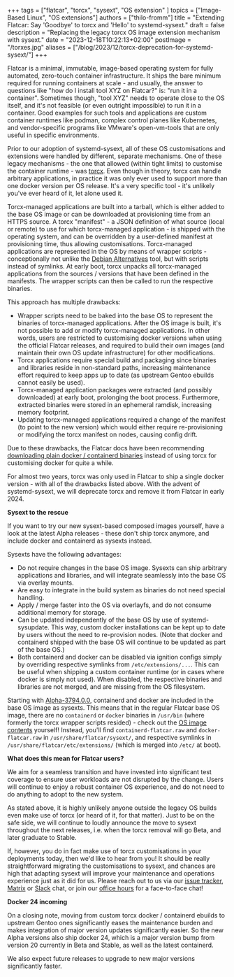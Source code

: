 +++
tags = ["flatcar", "torcx", "sysext", "OS extension" ]
topics = ["Image-Based Linux", "OS extensions"]
authors = ["thilo-fromm"]
title = "Extending Flatcar: Say 'Goodbye' to torcx and 'Hello' to systemd-sysext."
draft = false
description = "Replacing the legacy torcx OS image extension mechanism with sysext."
date = "2023-12-18T10:22:13+02:00"
postImage = "/torxes.jpg"
aliases = ["/blog/2023/12/torcx-deprecation-for-systemd-sysext/"]
+++

Flatcar is a minimal, immutable, image-based operating system for fully automated, zero-touch container infrastructure.
It ships the bare minimum required for running containers at scale - and usually, the answer to questions like "how do I install tool XYZ on Flatcar?" is: "run it in a container".
Sometimes though, "tool XYZ" needs to operate close to the OS itself, and it's not feasible (or even outright impossible) to run it in a container.
Good examples for such tools and applications are custom container runtimes like podman, complex control planes like Kubernetes, and vendor-specific programs like VMware's open-vm-tools that are only useful in specific environments.

Prior to our adoption of systemd-sysext, all of these OS customisations and extensions were handled by different, separate mechanisms.
One of these legacy mechanisms - the one that allowed (within tight limits) to customise the container runtime - was [torcx](https://github.com/flatcar/torcx).
Even though in theory, torcx can handle arbitrary applications, in practice it was only ever used to support more than one docker version per OS release.
It's a very specific tool  - it's unlikely you've ever heard of it, let alone used it.

Torcx-managed applications are built into a tarball, which is either added to the base OS image or can be downloaded at provisioning time from an HTTPS source.
A torcx "manifest" - a JSON definition of what source (local or remote) to use for which torcx-managed application - is shipped with the operating system, and can be overridden by a user-defined manifest at provisioning time, thus allowing customisations.
Torcx-managed applications are represented in the OS by means of wrapper scripts - conceptionally not unlike the [Debian Alternatives](https://wiki.debian.org/DebianAlternatives) tool, but with scripts instead of symlinks.
At early boot, torcx unpacks all torcx-managed applications from the sources / versions that have been defined in the manifests.
The wrapper scripts can then be called to run the respective binaries.

This approach has multiple drawbacks:
- Wrapper scripts need to be baked into the base OS to represent the binaries of torcx-managed applications.
  After the OS image is built, it's not possible to add or modify torcx-managed applications.
  In other words, users are restricted to customising docker versions when using the official Flatcar releases, and required to build their own images (and maintain their own OS update infrastructure) for other modifications.
- Torcx applications require special build and packaging since binaries and libraries reside in non-standard paths, increasing maintenance effort required to keep apps up to date (as upstream Gentoo ebuilds cannot easily be used).
- Torcx-managed application packages were extracted (and possibly downloaded) at early boot, prolonging the boot process.
  Furthermore, extracted binaries were stored in an ephemeral ramdisk, increasing memory footprint.
- Updating torcx-managed applications required a change of the manifest (to point to the new version) which would either require re-provisioning or modifying the torcx manifest on nodes, causing config drift.

Due to these drawbacks, the Flatcar docs have been recommending [downloading plain docker / containerd binaries](https://www.flatcar.org/docs/latest/container-runtimes/use-a-custom-docker-or-containerd-version/) instead of using torcx for customising docker for quite a while.

For almost two years, torcx was only used in Flatcar to ship a single docker version - with all of the drawbacks listed above.
With the advent of systemd-sysext, we will deprecate torcx and remove it from Flatcar in early 2024.


**Sysext to the rescue**

If you want to try our new sysext-based composed images yourself, have a look at the latest Alpha releases - these don't ship torcx anymore, and include docker and containerd as sysexts instead.

Sysexts have the following advantages:
- Do not require changes in the base OS image.
  Sysexts can ship arbitrary applications and libraries, and will integrate seamlessly into the base OS via overlay mounts.
- Are easy to integrate in the build system as binaries do not need special handling.
- Apply / merge faster into the OS via overlayfs, and do not consume additional memory for storage.
- Can be updated independently of the base OS by use of systemd-sysupdate.
  This way, custom docker installations can be kept up to date by users without the need to re-provision nodes.
  (Note that docker and containerd shipped with the base OS will continue to be updated as part of the base OS.)
- Both containerd and docker can be disabled via ignition configs simply by overriding respective symlinks from `/etc/extensions/...`.
  This can be useful when shipping a custom container runtime (or in cases where docker is simply not used).
  When disabled, the respective binaries and libraries are not merged, and are missing from the OS filesystem.

Starting with [Alpha-3794.0.0](https://www.flatcar.org/releases#release-3794.0.0), containerd and docker are included in the base OS image as sysexts.
This means that in the regular Flatcar base OS image, there are no `containerd` or `docker` binaries in `/usr/bin` (where formerly the torcx wrapper scripts resided) - check out the [OS image contents](https://alpha.release.flatcar-linux.net/amd64-usr/current/flatcar_production_image_contents.txt) yourself!
Instead, you'll find `containerd-flatcar.raw` and `docker-flatcar.raw` in `/usr/share/flatcar/sysext/`, and respective symlinks in `/usr/share/flatcar/etc/extensions/` (which is merged into `/etc/` at boot).


**What does this mean for Flatcar users?**

We aim for a seamless transition and have invested into significant test coverage to ensure user workloads are not disrupted by the change.
Users will continue to enjoy a robust container OS experience, and do not need to do anything to adopt to the new system.

As stated above, it is highly unlikely anyone outside the legacy OS builds even make use of torcx (or heard of it, for that matter).
Just to be on the safe side, we will continue to loudly announce the move to sysext throughout the next releases, i.e. when the torcx removal will go Beta, and later graduate to Stable.

If, however, you do in fact make use of torcx customisations in your deployments today, then we'd like to hear from you!
It should be really straightforward migrating the customisations to sysext, and chances are high that adapting sysext will improve your maintenance and operations experience just as it did for us.
Please reach out to us via our [issue tracker](https://github.com/flatcar/Flatcar/issues/new/choose), [Matrix](https://app.element.io/#/room/#flatcar:matrix.org) or [Slack](https://kubernetes.slack.com/archives/C03GQ8B5XNJ) chat, or join our [office hours](https://github.com/flatcar/Flatcar/discussions/categories/flatcar-office-hours) for a face-to-face chat!

**Docker 24 incoming**

On a closing note, moving from custom torcx docker / containerd ebuilds to upstream Gentoo ones significantly eases the maintenance burden and makes integration of major version updates significantly easier.
So the new Alpha versions also ship docker 24, which is a major version bump from version 20 currently in Beta and Stable, as well as the latest containerd.

We also expect future releases to upgrade to new major versions significantly faster.
